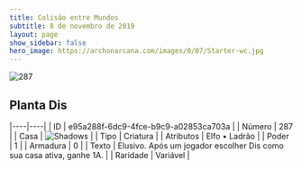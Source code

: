 ```yaml
---
title: Colisão entre Mundos
subtitle: 8 de novembro de 2019
layout: page
show_sidebar: false
hero_image: https://archonarcana.com/images/0/07/Starter-wc.jpg
---
```


![287](https://cdn.keyforgegame.com/media/card_front/pt/452_287_44VR72CW2J9G_pt.png)

## Planta Dis

|----|----|
| ID | e95a288f-6dc9-4fce-b9c9-a02853ca703a |
| Número | 287 |
| Casa | ![Shadows](https://archonarcana.com/images/thumb/e/ee/Shadows.png/22px-Shadows.png "Sombras") |
| Tipo | Criatura |
| Atributos | Elfo • Ladrão |
| Poder | 1 |
| Armadura | 0 |
| Texto | Elusivo. Após um jogador escolher Dis como sua casa ativa, ganhe 1A. |
| Raridade | Variável |

